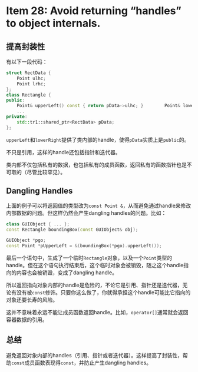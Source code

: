 # Item 28: Avoid returning “handles” to object internals.

## 提高封装性

有以下一段代码：

```cpp
struct RectData {
    Point ulhc;
    Point lrhc;
};
class Rectangle {
public:
    Point& upperLeft() const { return pData->ulhc; } 		Point& lowerRight() const { return pData->lrhc; }
    ...
private:
    std::tr1::shared_ptr<RectData> pData;
};
```

`upperLeft`和`lowerRight`提供了类内部的handle，使得`pData`实质上是`public`的。

不只是引用，这样的handle还包括指针和迭代器。

类内部不仅包括私有的数据，也包括私有的成员函数，返回私有的函数指针也是不可取的（尽管比较罕见）。

## Dangling Handles

上面的例子可以将返回值的类型改为`const Point &`，从而避免通过handle来修改内部数据的问题。但这样仍然会产生dangling handles的问题。比如：

```cpp
class GUIObject { ... };
const Rectangle boundingBox(const GUIObject& obj);

GUIObject *pgo;
const Point *pUpperLeft = &(boundingBox(*pgo).upperLeft());
```

最后一个语句中，生成了一个临时`Rectangle`对象，以及一个`Point`类型的handle。但在这个语句执行结束后，这个临时对象会被销毁，随之这个handle指向的内容也会被销毁，变成了dangling handle。

所以返回指向对象内部的handle是危险的，不论它是引用、指针还是迭代器，无论有没有被`const`修饰。只要你这么做了，你就得承担这个handle可能比它指向的对象还要长寿的风险。

这并不意味着永远不能让成员函数返回handle。比如，`operator[]`通常就会返回容器数据的引用。

## 总结

避免返回对象内部的handles（引用、指针或者迭代器）。这样提高了封装性，帮助`const`成员函数表现得`const`，并防止产生dangling handles。
